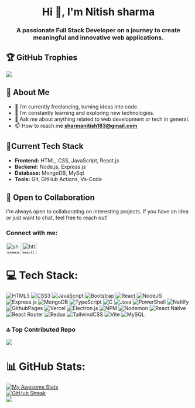 <h1 align="center">Hi 👋, I'm Nitish sharma</h1>
<h3 align="center">A passionate Full Stack Developer on a journey to create meaningful and innovative web applications.</h3>

## 🏆 GitHub Trophies
![](https://github-profile-trophy.vercel.app/?username=Nitz2611&theme=radical&no-frame=true&no-bg=false&margin-w=4)

## 💼 About Me

- 🔭 I’m currently freelancing, turning ideas into code.
- 🌱 I’m constantly learning and exploring new technologies.
- 💬 Ask me about anything related to web development or tech in general.
- 📫 How to reach me **sharmanitish183@gmail.com**

## 🚀Current Tech Stack

- **Frontend:** HTML, CSS, JavaScript, React.js
- **Backend:** Node.js, Express.js
- **Database:** MongoDB, MySql
- **Tools:** Git, GitHub Actions, Vs-Code

## 🤝 Open to Collaboration

I'm always open to collaborating on interesting projects. If you have an idea or just want to chat, feel free to reach out!

<h3 align="left">Connect with me:</h3>
<p align="left">
<a href="https://twitter.com/sharmanitish183" target="blank"><img align="center" src="https://raw.githubusercontent.com/rahuldkjain/github-profile-readme-generator/master/src/images/icons/Social/twitter.svg" alt="sharmanitish183" height="30" width="40" /></a>
<a href="https://linkedin.com/in/nitish-kumar-sharma-8a929b223/" target="blank"><img align="center" src="https://raw.githubusercontent.com/rahuldkjain/github-profile-readme-generator/master/src/images/icons/Social/linked-in-alt.svg" alt="https://www.linkedin.com/in/nitish-kumar-sharma-8a929b223/" height="30" width="40" /></a>
</p>

# 💻 Tech Stack:
![HTML5](https://img.shields.io/badge/html5-%23E34F26.svg?style=for-the-badge&logo=html5&logoColor=white) ![CSS3](https://img.shields.io/badge/css3-%231572B6.svg?style=for-the-badge&logo=css3&logoColor=white) ![JavaScript](https://img.shields.io/badge/javascript-%23323330.svg?style=for-the-badge&logo=javascript&logoColor=%23F7DF1E) ![Bootstrap](https://img.shields.io/badge/bootstrap-%238511FA.svg?style=for-the-badge&logo=bootstrap&logoColor=white) ![React](https://img.shields.io/badge/react-%2320232a.svg?style=for-the-badge&logo=react&logoColor=%2361DAFB) ![NodeJS](https://img.shields.io/badge/node.js-6DA55F?style=for-the-badge&logo=node.js&logoColor=white) ![Express.js](https://img.shields.io/badge/express.js-%23404d59.svg?style=for-the-badge&logo=express&logoColor=%2361DAFB) ![MongoDB](https://img.shields.io/badge/MongoDB-%234ea94b.svg?style=for-the-badge&logo=mongodb&logoColor=white) ![TypeScript](https://img.shields.io/badge/typescript-%23007ACC.svg?style=for-the-badge&logo=typescript&logoColor=white) ![C](https://img.shields.io/badge/c-%2300599C.svg?style=for-the-badge&logo=c&logoColor=white) ![Java](https://img.shields.io/badge/java-%23ED8B00.svg?style=for-the-badge&logo=openjdk&logoColor=white) ![PowerShell](https://img.shields.io/badge/PowerShell-%235391FE.svg?style=for-the-badge&logo=powershell&logoColor=white) ![Netlify](https://img.shields.io/badge/netlify-%23000000.svg?style=for-the-badge&logo=netlify&logoColor=#00C7B7) ![GithubPages](https://img.shields.io/badge/github%20pages-121013?style=for-the-badge&logo=github&logoColor=white) ![Vercel](https://img.shields.io/badge/vercel-%23000000.svg?style=for-the-badge&logo=vercel&logoColor=white) ![Electron.js](https://img.shields.io/badge/Electron-191970?style=for-the-badge&logo=Electron&logoColor=white) ![NPM](https://img.shields.io/badge/NPM-%23CB3837.svg?style=for-the-badge&logo=npm&logoColor=white) ![Nodemon](https://img.shields.io/badge/NODEMON-%23323330.svg?style=for-the-badge&logo=nodemon&logoColor=%BBDEAD) ![React Native](https://img.shields.io/badge/react_native-%2320232a.svg?style=for-the-badge&logo=react&logoColor=%2361DAFB) ![React Router](https://img.shields.io/badge/React_Router-CA4245?style=for-the-badge&logo=react-router&logoColor=white) ![Redux](https://img.shields.io/badge/redux-%23593d88.svg?style=for-the-badge&logo=redux&logoColor=white) ![TailwindCSS](https://img.shields.io/badge/tailwindcss-%2338B2AC.svg?style=for-the-badge&logo=tailwind-css&logoColor=white) ![Vite](https://img.shields.io/badge/vite-%23646CFF.svg?style=for-the-badge&logo=vite&logoColor=white) ![MySQL](https://img.shields.io/badge/mysql-%2300000f.svg?style=for-the-badge&logo=mysql&logoColor=white)

### 🔝 Top Contributed Repo
![](https://github-contributor-stats.vercel.app/api?username=Nitz2611&limit=5&theme=radical&combine_all_yearly_contributions=true)

# 📊 GitHub Stats:
[![My Awesome Stats](https://awesome-github-stats.azurewebsites.net/user-stats/Nitz2611?cardType=level-alternate&theme=github-dark&preferLogin=false)](https://git.io/awesome-stats-card)<br/>
[![GitHub Streak](https://streak-stats.demolab.com?user=Nitz2611&theme=dark&border_radius=6&card_width=500)](https://git.io/streak-stats)<br/>
![](https://github-readme-stats.vercel.app/api/top-langs/?username=Nitz2611&theme=dark&hide_border=false&include_all_commits=false&count_private=false&layout=compact)

<!--START_SECTION:waka-->
<!--END_SECTION:waka-->
